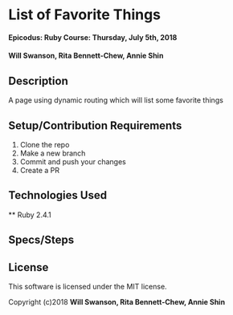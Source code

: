 # List of Favorite Things

#### Epicodus: Ruby Course: Thursday, July 5th, 2018

#### Will Swanson, Rita Bennett-Chew, Annie Shin

## Description

A page using dynamic routing which will list some favorite things

## Setup/Contribution Requirements

1. Clone the repo
1. Make a new branch
1. Commit and push your changes
1. Create a PR

## Technologies Used

** Ruby 2.4.1

## Specs/Steps


## License

This software is licensed under the MIT license.

Copyright (c)2018 **Will Swanson, Rita Bennett-Chew, Annie Shin**
